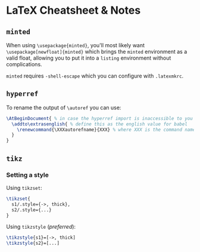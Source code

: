 # LaTeX Cheatsheet & Notes

## `minted`

When using `\usepackage{minted}`,
you'll most likely want `\usepackage[newfloat]{minted}` which brings the `minted` environment as a valid float,
allowing you to put it into a `listing` environment without complications.

`minted` requires `-shell-escape` which you can configure with `.latexmkrc`.

## `hyperref`

To rename the output of `\autoref` you can use:
```latex
\AtBeginDocument{ % in case the hyperref import is inaccessible to you
  \addto\extrasenglish{ % define this as the english value for babel
    \renewcommand{\XXXautorefname}{XXX} % where XXX is the command name
  }
}
```

## `tikz`

### Setting a style

Using `tikzset`:
```latex
\tikzset{
  s1/.style={->, thick},
  s2/.style={...}
}
```

Using `tikzstyle` (*preferred*):
```latex
\tikzstyle{s1}=[->, thick]
\tikzstyle{s2}=[...]
```